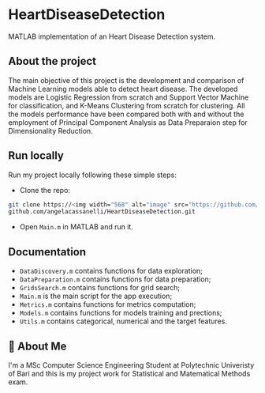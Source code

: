 # HeartDiseaseDetection

MATLAB implementation of an Heart Disease Detection system.


## About the project

The main objective of this project is the development and comparison of Machine Learning models able to detect heart disease. 
The developed models are Logistic Regression from scratch and Support Vector Machine for classification, and K-Means Clustering from scratch for clustering. All the models performance have been compared both with and without the employment of Principal Component Analysis as Data Preparaion step for Dimensionality Reduction.


## Run locally

Run my project locally following these simple steps:

*  Clone the repo:

```sh
git clone https://<img width="568" alt="image" src="https://github.com/angelacassanelli/HeartDiseaseDetection/assets/80519365/e6ffbf4a-5c89-40e1-885a-75aa9e0c4910">
github.com/angelacassanelli/HeartDiseaseDetection.git
```

* Open `Main.m` in MATLAB and run it.


## Documentation

- `DataDiscovery.m` contains functions for data exploration;
- `DataPreparation.m` contains functions for data preparation;
- `GridsSearch.m` contains functions for grid search;
- `Main.m` is the main script for the app execution;
- `Metrics.m` contains functions for metrics computation;
- `Models.m` contains functions for models training and prections;
- `Utils.m` contains categorical, numerical and the target features.


## 🚀 About Me
I'm a MSc Computer Science Engineering Student at Polytechnic Univeristy of Bari and this is my project work for Statistical and Matematical Methods exam.
